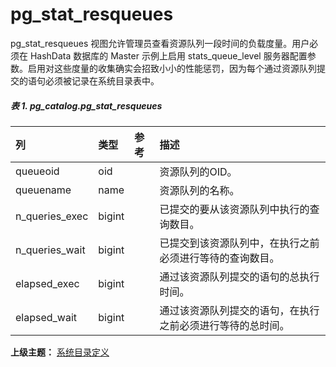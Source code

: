 # pg\_stat\_resqueues

pg\_stat\_resqueues 视图允许管理员查看资源队列一段时间的负载度量。用户必须在 HashData 数据库的 Master 示例上启用 stats\_queue\_level 服务器配置参数。启用对这些度量的收集确实会招致小小的性能惩罚，因为每个通过资源队列提交的语句必须被记录在系统目录表中。

##### 表 1\. pg\_catalog.pg\_stat_resqueues

|列|类型|参考|描述|
|:---|:---|:---|:---|
|queueoid|oid||资源队列的OID。
|queuename|name||资源队列的名称。
|n\_queries\_exec|bigint||已提交的要从该资源队列中执行的查询数目。
|n\_queries\_wait|bigint||已提交到该资源队列中，在执行之前必须进行等待的查询数目。
|elapsed_exec|bigint||通过该资源队列提交的语句的总执行时间。
|elapsed_wait|bigint||通过该资源队列提交的语句，在执行之前必须进行等待的总时间。

**上级主题：** [系统目录定义](./README.md)